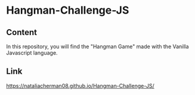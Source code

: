 # Hangman-Challenge-JS
## Content
In this repository, you will find the "Hangman Game" made with the Vanilla Javascript language.
## Link 
https://nataliacherman08.github.io/Hangman-Challenge-JS/
